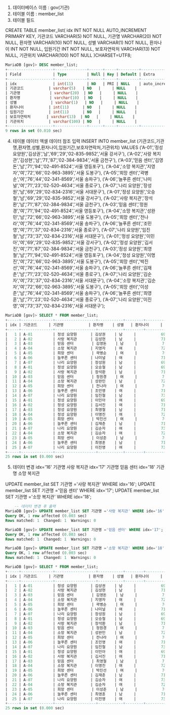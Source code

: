1. 데이터베이스 이름 : gov(기관)
2. 테이블 이름 : member_list
3. 테이블 필드

CREATE TABLE member_list(
    idx INT NOT NULL AUTO_INCREMENT PRIMARY KEY,
    기관코드 VARCHAR(5) NOT NULL,
    기관명 VARCHAR(20) NOT NULL,
    환자명 VARCHAR(10) NOT NULL,
    성별 VARCHAR(1) NOT NULL,
    환자나이 INT NOT NULL,
    입원기간 INT NOT NULL,
    보호자연락처 VARCHAR(13) NOT NULL,
    기관위치 VARCHAR(100) NOT NULL
)CHARSET=UTF8;

```SQL
MariaDB [gov]> DESC member_list;
+--------------------+--------------+------+-----+---------+----------------+
| Field              | Type         | Null | Key | Default | Extra          |
+--------------------+--------------+------+-----+---------+----------------+
| idx                | int(11)      | NO   | PRI | NULL    | auto_increment |
| 기관코드           | varchar(5)   | NO   |     | NULL    |                |
| 기관명             | varchar(20)  | NO   |     | NULL    |                |
| 환자명             | varchar(10)  | NO   |     | NULL    |                |
| 성별               | varchar(1)   | NO   |     | NULL    |                |
| 환자나이           | int(11)      | NO   |     | NULL    |                |
| 입원기간           | int(11)      | NO   |     | NULL    |                |
| 보호자연락처       | varchar(13)  | NO   |     | NULL    |                |
| 기관위치           | varchar(100) | NO   |     | NULL    |                |
+--------------------+--------------+------+-----+---------+----------------+
9 rows in set (0.010 sec)
```

4. 테이블 데이터 엑셀 데이터 참조 입력
INSERT INTO  member_list (기관코드,기관명,환자명,성별,환자나이,입원기간,보호자연락처,기관위치) VALUES 
('A-01','정성 요양원','김상권','남','69','29','02-835-9852','서울 강서구'),
('A-02','사랑 복지관','김성현','남','71','87','02-384-9834','서울 금천구'),
('A-03','믿음 센터','김영돈','남','71','94','02-491-8524','서울 영등포구'),
('A-04','소망 복지관','지영자','여','72','66','02-963-3895','서울 도봉구'),
('A-05','희망 센터','곽병순','여','76','44','02-341-8569','서울 송파구'),
('A-06','늘푸른 센터','나미널','여','71','23','02-520-4634','서울 종로구'),
('A-07','나리 요양원','장성원','남','69','29','02-834-2316','서울 서대문구'),
('A-01','정성 요양원','오승철','남','69','29','02-835-9852','서울 강서구'),
('A-02','사랑 복지관','장석환','남','71','87','02-384-9834','서울 금천구'),
('A-03','믿음 센터','정원경','여','71','94','02-491-8524','서울 영등포구'),
('A-04','소망 복지관','성완민','남','72','66','02-963-3895','서울 도봉구'),
('A-05','희망 센터','전나라','여','76','44','02-341-8569','서울 송파구'),
('A-06','늘푸른 센터','조민영','여','71','37','02-834-2316','서울 종로구'),
('A-07','나리 요양원','임진철','남','73','37','02-834-2316','서울 서대문구'),
('A-01','정성 요양원','이민아','여','69','29','02-835-9852','서울 강서구'),
('A-02','정성 요양원','김서진','여','71','87','02-384-9834','서울 금천구'),
('A-03','정성 요양원','최영철','남','71','94','02-491-8524','서울 영등포구'),
('A-04','정성 요양원','이명진','여','72','66','02-963-3895','서울 도봉구'),
('A-05','희망 센터','박진선','여','76','44','02-341-8569','서울 송파구'),
('A-06','늘푸른 센터','김재춘','남','71','23','02-520-4634','서울 종로구'),
('A-07','나리 요양원','김순자','여','73','37','02-834-2316','서울 서대문구'),
('A-04','소망 복지관','김순자','여','72','66','02-963-3895','서울 도봉구'),
('A-05','희망 센터','이성준','남','76','44','02-341-8569','서울 송파구'),
('A-06','늘푸른 센터','최영훈','남','71','23','02-520-4634','서울 종로구'),
('A-07','나리 요양원','이진영','여','73','37','02-834-2316','서울 서대문구');

```SQL
MariaDB [gov]> SELECT * FROM member_list;
+-----+--------------+------------------+-----------+--------+--------------+--------------+--------------------+---------------------+
| idx | 기관코드     | 기관명           | 환자명    | 성별   | 환자나이     | 입원기간     | 보호자연락처       | 기관위치            |
+-----+--------------+------------------+-----------+--------+--------------+--------------+--------------------+---------------------+
|   1 | A-01         | 정성 요양원      | 김상권    | 남     |           69 |           29 | 02-835-9852        | 서울 강서구         |
|   2 | A-02         | 사랑 복지관      | 김성현    | 남     |           71 |           87 | 02-384-9834        | 서울 금천구         |
|   3 | A-03         | 믿음 센터        | 김영돈    | 남     |           71 |           94 | 02-491-8524        | 서울 영등포구       |
|   4 | A-04         | 소망 복지관      | 지영자    | 여     |           72 |           66 | 02-963-3895        | 서울 도봉구         |
|   5 | A-05         | 희망 센터        | 곽병순    | 여     |           76 |           44 | 02-341-8569        | 서울 송파구         |
|   6 | A-06         | 늘푸른 센터      | 나미널    | 여     |           71 |           23 | 02-520-4634        | 서울 종로구         |
|   7 | A-07         | 나리 요양원      | 장성원    | 남     |           69 |           29 | 02-834-2316        | 서울 서대문구       |
|   8 | A-01         | 정성 요양원      | 오승철    | 남     |           69 |           29 | 02-835-9852        | 서울 강서구         |
|   9 | A-02         | 사랑 복지관      | 장석환    | 남     |           71 |           87 | 02-384-9834        | 서울 금천구         |
|  10 | A-03         | 믿음 센터        | 정원경    | 여     |           71 |           94 | 02-491-8524        | 서울 영등포구       |
|  11 | A-04         | 소망 복지관      | 성완민    | 남     |           72 |           66 | 02-963-3895        | 서울 도봉구         |
|  12 | A-05         | 희망 센터        | 전나라    | 여     |           76 |           44 | 02-341-8569        | 서울 송파구         |
|  13 | A-06         | 늘푸른 센터      | 조민영    | 여     |           71 |           37 | 02-834-2316        | 서울 종로구         |
|  14 | A-07         | 나리 요양원      | 임진철    | 남     |           73 |           37 | 02-834-2316        | 서울 서대문구       |
|  15 | A-01         | 정성 요양원      | 이민아    | 여     |           69 |           29 | 02-835-9852        | 서울 강서구         |
|  16 | A-02         | 정성 요양원      | 김서진    | 여     |           71 |           87 | 02-384-9834        | 서울 금천구         |
|  17 | A-03         | 정성 요양원      | 최영철    | 남     |           71 |           94 | 02-491-8524        | 서울 영등포구       |
|  18 | A-04         | 정성 요양원      | 이명진    | 여     |           72 |           66 | 02-963-3895        | 서울 도봉구         |
|  19 | A-05         | 희망 센터        | 박진선    | 여     |           76 |           44 | 02-341-8569        | 서울 송파구         |
|  20 | A-06         | 늘푸른 센터      | 김재춘    | 남     |           71 |           23 | 02-520-4634        | 서울 종로구         |
|  21 | A-07         | 나리 요양원      | 김순자    | 여     |           73 |           37 | 02-834-2316        | 서울 서대문구       |
|  22 | A-04         | 소망 복지관      | 김순자    | 여     |           72 |           66 | 02-963-3895        | 서울 도봉구         |
|  23 | A-05         | 희망 센터        | 이성준    | 남     |           76 |           44 | 02-341-8569        | 서울 송파구         |
|  24 | A-06         | 늘푸른 센터      | 최영훈    | 남     |           71 |           23 | 02-520-4634        | 서울 종로구         |
|  25 | A-07         | 나리 요양원      | 이진영    | 여     |           73 |           37 | 02-834-2316        | 서울 서대문구       |
+-----+--------------+------------------+-----------+--------+--------------+--------------+--------------------+---------------------+
25 rows in set (0.000 sec)
```

5. 데이터 변경 
idx='16' 기관명 사랑 복지관
idx='17' 기관명 믿음 센터
idx='18' 기관명 소망 복지관

UPDATE member_list SET 기관명 ='사랑 복지관' WHERE idx='16';
UPDATE member_list SET 기관명 ='믿음 센터' WHERE idx='17';
UPDATE member_list SET 기관명 ='소망 복지관' WHERE idx='18';

```SQL
    -- 데이터 변경 후 출력
MariaDB [gov]> UPDATE member_list SET 기관명 ='사랑 복지관' WHERE idx='16';
Query OK, 1 row affected (0.003 sec)
Rows matched: 1  Changed: 1  Warnings: 0

MariaDB [gov]> UPDATE member_list SET 기관명 ='믿음 센터' WHERE idx='17';
Query OK, 1 row affected (0.003 sec)
Rows matched: 1  Changed: 1  Warnings: 0

MariaDB [gov]> UPDATE member_list SET 기관명 ='소망 복지관' WHERE idx='18';
Query OK, 1 row affected (0.003 sec)
Rows matched: 1  Changed: 1  Warnings: 0

MariaDB [gov]> SELECT * FROM member_list;
+-----+--------------+------------------+-----------+--------+--------------+--------------+--------------------+---------------------+
| idx | 기관코드     | 기관명           | 환자명    | 성별   | 환자나이     | 입원기간     | 보호자연락처       | 기관위치            |
+-----+--------------+------------------+-----------+--------+--------------+--------------+--------------------+---------------------+
|   1 | A-01         | 정성 요양원      | 김상권    | 남     |           69 |           29 | 02-835-9852        | 서울 강서구         |
|   2 | A-02         | 사랑 복지관      | 김성현    | 남     |           71 |           87 | 02-384-9834        | 서울 금천구         |
|   3 | A-03         | 믿음 센터        | 김영돈    | 남     |           71 |           94 | 02-491-8524        | 서울 영등포구       |
|   4 | A-04         | 소망 복지관      | 지영자    | 여     |           72 |           66 | 02-963-3895        | 서울 도봉구         |
|   5 | A-05         | 희망 센터        | 곽병순    | 여     |           76 |           44 | 02-341-8569        | 서울 송파구         |
|   6 | A-06         | 늘푸른 센터      | 나미널    | 여     |           71 |           23 | 02-520-4634        | 서울 종로구         |
|   7 | A-07         | 나리 요양원      | 장성원    | 남     |           69 |           29 | 02-834-2316        | 서울 서대문구       |
|   8 | A-01         | 정성 요양원      | 오승철    | 남     |           69 |           29 | 02-835-9852        | 서울 강서구         |
|   9 | A-02         | 사랑 복지관      | 장석환    | 남     |           71 |           87 | 02-384-9834        | 서울 금천구         |
|  10 | A-03         | 믿음 센터        | 정원경    | 여     |           71 |           94 | 02-491-8524        | 서울 영등포구       |
|  11 | A-04         | 소망 복지관      | 성완민    | 남     |           72 |           66 | 02-963-3895        | 서울 도봉구         |
|  12 | A-05         | 희망 센터        | 전나라    | 여     |           76 |           44 | 02-341-8569        | 서울 송파구         |
|  13 | A-06         | 늘푸른 센터      | 조민영    | 여     |           71 |           37 | 02-834-2316        | 서울 종로구         |
|  14 | A-07         | 나리 요양원      | 임진철    | 남     |           73 |           37 | 02-834-2316        | 서울 서대문구       |
|  15 | A-01         | 정성 요양원      | 이민아    | 여     |           69 |           29 | 02-835-9852        | 서울 강서구         |
|  16 | A-02         | 사랑 복지관      | 김서진    | 여     |           71 |           87 | 02-384-9834        | 서울 금천구         |
|  17 | A-03         | 믿음 센터        | 최영철    | 남     |           71 |           94 | 02-491-8524        | 서울 영등포구       |
|  18 | A-04         | 소망 복지관      | 이명진    | 여     |           72 |           66 | 02-963-3895        | 서울 도봉구         |
|  19 | A-05         | 희망 센터        | 박진선    | 여     |           76 |           44 | 02-341-8569        | 서울 송파구         |
|  20 | A-06         | 늘푸른 센터      | 김재춘    | 남     |           71 |           23 | 02-520-4634        | 서울 종로구         |
|  21 | A-07         | 나리 요양원      | 김순자    | 여     |           73 |           37 | 02-834-2316        | 서울 서대문구       |
|  22 | A-04         | 소망 복지관      | 김순자    | 여     |           72 |           66 | 02-963-3895        | 서울 도봉구         |
|  23 | A-05         | 희망 센터        | 이성준    | 남     |           76 |           44 | 02-341-8569        | 서울 송파구         |
|  24 | A-06         | 늘푸른 센터      | 최영훈    | 남     |           71 |           23 | 02-520-4634        | 서울 종로구         |
|  25 | A-07         | 나리 요양원      | 이진영    | 여     |           73 |           37 | 02-834-2316        | 서울 서대문구       |
+-----+--------------+------------------+-----------+--------+--------------+--------------+--------------------+---------------------+
25 rows in set (0.000 sec)
```
